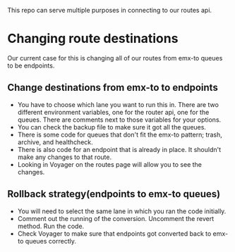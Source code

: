 This repo can serve multiple purposes in connecting to our routes api.

# Changing route destinations
Our current case for this is changing all of our routes from emx-to queues to be
endpoints. 
## Change destinations from emx-to to endpoints
* You have to choose which lane you want to run this in. There are two different 
environment variables, one for the router api, one for the queues. There are
comments next to those variables for your options. 
* You can check the backup file to make sure it got all the queues.
* There is some code for queues that don't fit the emx-to pattern; trash, archive,
and healthcheck.
* There is also code for an endpoint that is already in place. It shouldn't make
any changes to that route.
* Looking in Voyager on the routes page will allow you to see the changes.

## Rollback strategy(endpoints to emx-to queues)
* You will need to select the same lane in which you ran the code initially.
* Comment out the running of the conversion. Uncomment the revert method. Run 
the code.
* Check Voyager to make sure that endpoints got converted back to emx-to queues 
correctly.
